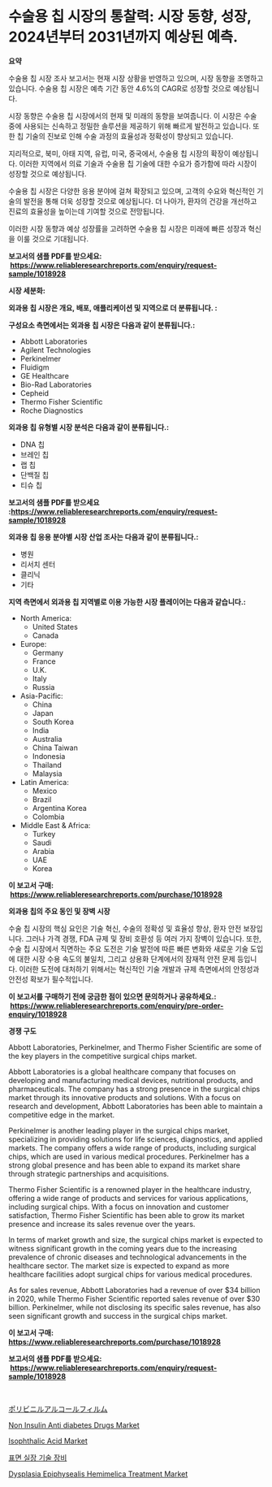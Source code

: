 <p><h1>수술용 칩 시장의 통찰력: 시장 동향, 성장, 2024년부터 2031년까지 예상된 예측.</h1></p><p><strong>요약</strong></p>
<p><p>수술용 칩 시장 조사 보고서는 현재 시장 상황을 반영하고 있으며, 시장 동향을 조명하고 있습니다. 수술용 칩 시장은 예측 기간 동안 4.6%의 CAGR로 성장할 것으로 예상됩니다.</p><p>시장 동향은 수술용 칩 시장에서의 현재 및 미래의 동향을 보여줍니다. 이 시장은 수술 중에 사용되는 신속하고 정밀한 솔루션을 제공하기 위해 빠르게 발전하고 있습니다. 또한 칩 기술의 진보로 인해 수술 과정의 효율성과 정확성이 향상되고 있습니다.</p><p>지리적으로, 북미, 아태 지역, 유럽, 미국, 중국에서, 수술용 칩 시장의 확장이 예상됩니다. 이러한 지역에서 의료 기술과 수술용 칩 기술에 대한 수요가 증가함에 따라 시장이 성장할 것으로 예상됩니다.</p><p>수술용 칩 시장은 다양한 응용 분야에 걸쳐 확장되고 있으며, 고객의 수요와 혁신적인 기술의 발전을 통해 더욱 성장할 것으로 예상됩니다. 더 나아가, 환자의 건강을 개선하고 진료의 효율성을 높이는데 기여할 것으로 전망됩니다.</p><p>이러한 시장 동향과 예상 성장률을 고려하면 수술용 칩 시장은 미래에 빠른 성장과 혁신을 이룰 것으로 기대됩니다.</p></p>
<p><strong>보고서의 샘플 PDF를 받으세요: &nbsp;<a href="https://www.reliableresearchreports.com/enquiry/request-sample/1018928">https://www.reliableresearchreports.com/enquiry/request-sample/1018928</a></strong></p>
<p><strong>시장 세분화:</strong></p>
<p><strong> 외과용 칩 시장은 개요, 배포, 애플리케이션 및 지역으로 더 분류됩니다. :</strong></p>
<p><strong>구성요소 측면에서는 외과용 칩 시장은 다음과 같이 분류됩니다.:</strong></p>
<p><ul><li>Abbott Laboratories</li><li>Agilent Technologies</li><li>Perkinelmer</li><li>Fluidigm</li><li>GE Healthcare</li><li>Bio-Rad Laboratories</li><li>Cepheid</li><li>Thermo Fisher Scientific</li><li>Roche Diagnostics</li></ul></p>
<p><strong> 외과용 칩 유형별 시장 분석은 다음과 같이 분류됩니다.:</strong></p>
<p><ul><li>DNA 칩</li><li>브레인 칩</li><li>랩 칩</li><li>단백질 칩</li><li>티슈 칩</li></ul></p>
<p><strong>보고서의 샘플 PDF를 받으세요 :<a href="https://www.reliableresearchreports.com/enquiry/request-sample/1018928">https://www.reliableresearchreports.com/enquiry/request-sample/1018928</a></strong></p>
<p><strong> 외과용 칩 응용 분야별 시장 산업 조사는 다음과 같이 분류됩니다.:</strong></p>
<p><ul><li>병원</li><li>리서치 센터</li><li>클리닉</li><li>기타</li></ul></p>
<p><strong>지역 측면에서 외과용 칩 지역별로 이용 가능한 시장 플레이어는 다음과 같습니다.:</strong></p>
<p><ul>
    <li>
        North America:
        <ul>
            <li>United States</li>
            <li>Canada</li>
        </ul>
    </li>
    <li>
        Europe:
        <ul>
            <li>Germany</li>
            <li>France</li>
            <li>U.K.</li>
            <li>Italy</li>
            <li>Russia</li>
        </ul>
    </li>
    <li>
        Asia-Pacific:
        <ul>
            <li>China</li>
            <li>Japan</li>
            <li>South Korea</li>
            <li>India</li>
            <li>Australia</li>
            <li>China Taiwan</li>
            <li>Indonesia</li>
            <li>Thailand</li>
            <li>Malaysia</li>
        </ul>
    </li>
    <li>
        Latin America:
        <ul>
            <li>Mexico</li>
            <li>Brazil</li>
            <li>Argentina Korea</li>
            <li>Colombia</li>
        </ul>
    </li>
    <li>
        Middle East & Africa:
        <ul>
            <li>Turkey</li>
            <li>Saudi</li>
            <li>Arabia</li>
            <li>UAE</li>
            <li>Korea</li>
        </ul>
    </li>
    </ul></p>
<p><strong>이 보고서 구매: &nbsp;<a href="https://www.reliableresearchreports.com/purchase/1018928">https://www.reliableresearchreports.com/purchase/1018928</a></strong></p>
<p><strong>외과용 칩의 주요 동인 및 장벽 시장</strong></p>
<p><p>수술 칩 시장의 핵심 요인은 기술 혁신, 수술의 정확성 및 효율성 향상, 환자 안전 보장입니다. 그러나 가격 경쟁, FDA 규제 및 장비 호환성 등 여러 가지 장벽이 있습니다. 또한, 수술 칩 시장에서 직면하는 주요 도전은 기술 발전에 따른 빠른 변화와 새로운 기술 도입에 대한 시장 수용 속도의 불일치, 그리고 상용화 단계에서의 잠재적 안전 문제 등입니다. 이러한 도전에 대처하기 위해서는 혁신적인 기술 개발과 규제 측면에서의 안정성과 안전성 확보가 필수적입니다.</p></p>
<p><strong>이 보고서를 구매하기 전에 궁금한 점이 있으면 문의하거나 공유하세요.: &nbsp;<a href="https://www.reliableresearchreports.com/enquiry/pre-order-enquiry/1018928">https://www.reliableresearchreports.com/enquiry/pre-order-enquiry/1018928</a></strong></p>
<p><strong>경쟁 구도</strong></p>
<p><p>Abbott Laboratories, Perkinelmer, and Thermo Fisher Scientific are some of the key players in the competitive surgical chips market. </p><p>Abbott Laboratories is a global healthcare company that focuses on developing and manufacturing medical devices, nutritional products, and pharmaceuticals. The company has a strong presence in the surgical chips market through its innovative products and solutions. With a focus on research and development, Abbott Laboratories has been able to maintain a competitive edge in the market.</p><p>Perkinelmer is another leading player in the surgical chips market, specializing in providing solutions for life sciences, diagnostics, and applied markets. The company offers a wide range of products, including surgical chips, which are used in various medical procedures. Perkinelmer has a strong global presence and has been able to expand its market share through strategic partnerships and acquisitions.</p><p>Thermo Fisher Scientific is a renowned player in the healthcare industry, offering a wide range of products and services for various applications, including surgical chips. With a focus on innovation and customer satisfaction, Thermo Fisher Scientific has been able to grow its market presence and increase its sales revenue over the years.</p><p>In terms of market growth and size, the surgical chips market is expected to witness significant growth in the coming years due to the increasing prevalence of chronic diseases and technological advancements in the healthcare sector. The market size is expected to expand as more healthcare facilities adopt surgical chips for various medical procedures.</p><p>As for sales revenue, Abbott Laboratories had a revenue of over $34 billion in 2020, while Thermo Fisher Scientific reported sales revenue of over $30 billion. Perkinelmer, while not disclosing its specific sales revenue, has also seen significant growth and success in the surgical chips market.</p></p>
<p><strong>이 보고서 구매: &nbsp; <a href="https://www.reliableresearchreports.com/purchase/1018928">https://www.reliableresearchreports.com/purchase/1018928</a></strong></p>
<p><strong>보고서의 샘플 PDF를 받으세요: &nbsp;<a href="https://www.reliableresearchreports.com/enquiry/request-sample/1018928">https://www.reliableresearchreports.com/enquiry/request-sample/1018928</a></strong><strong></strong></p>
<p>&nbsp;</p>
<p><p><a href="https://github.com/ycmtqqhvk3273/Market-Research-Report-List-1/blob/main/8127233192810.md">ポリビニルアルコールフィルム</a></p><p><a href="https://issuu.com/reportprime-2/docs/non-insulin-anti-diabetes-drugs-market-size-2030.p">Non Insulin Anti diabetes Drugs Market</a></p><p><a href="https://github.com/ashepherd82/Market-Research-Report-List-3/blob/main/isophthalic-acid-market.md">Isophthalic Acid Market</a></p><p><a href="https://github.com/lkwggful07722/Market-Research-Report-List-1/blob/main/9567015192535.md">표면 실장 기술 장비</a></p><p><a href="https://issuu.com/reportprime-2/docs/dysplasia-epiphysealis-hemimelica-treatment-market">Dysplasia Epiphysealis Hemimelica Treatment Market</a></p></p>